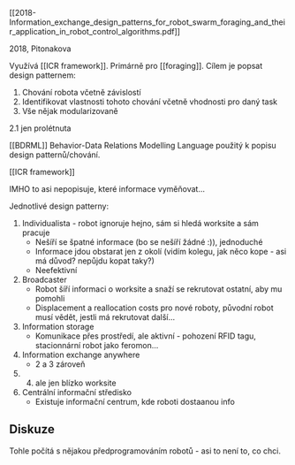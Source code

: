 [[2018-Information_exchange_design_patterns_for_robot_swarm_foraging_and_their_application_in_robot_control_algorithms.pdf]]

2018, Pitonakova

Využívá [[ICR framework]]. Primárně pro [[foraging]].
Cílem je popsat design patternem:
1) Chování robota včetně závislostí
2) Identifikovat vlastnosti tohoto chování včetně vhodnosti pro daný task
3) Vše nějak modularizovaně

2.1 jen prolétnuta

[[BDRML]] Behavior-Data Relations Modelling Language použitý k popisu design patternů/chování. 

[[ICR framework]] 

IMHO to asi nepopisuje, které informace vyměňovat...

Jednotlivé design patterny:
1) Individualista - robot ignoruje hejno, sám si hledá worksite a sám pracuje
	- Nešíří se špatné informace (bo se nešíří žádné :)), jednoduché
	- Informace jdou obstarat jen z okolí (vidím kolegu, jak něco kope - asi má důvod? nepůjdu kopat taky?)
	- Neefektivní
2) Broadcaster
	* Robot šíří informaci o worksite a snaží se rekrutovat ostatní, aby mu pomohli
	* Displacement a reallocation costs pro nové roboty, původní robot musí vědět, jestli má rekrutovat další...
3) Information storage
	* Komunikace přes prostředí, ale aktivní - pohození RFID tagu, stacionnární robot jako feromon...
4) Information exchange anywhere
	* 2 a 3 zároveň 
5) 4) ale jen blízko worksite
6) Centrální informační středisko
	* Existuje informační centrum, kde roboti dostaanou info


Diskuze
---
Tohle počítá s nějakou předprogramováním robotů - asi to není to, co chci.



